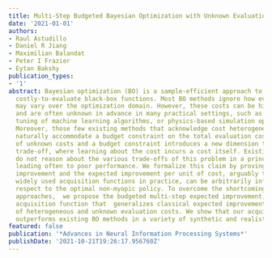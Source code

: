 ```yaml
---
title: Multi-Step Budgeted Bayesian Optimization with Unknown Evaluation Costs
date: '2021-01-01'
authors:
- Raul Astudillo
- Daniel R Jiang
- Maximilian Balandat
- Peter I Frazier
- Eytan Bakshy
publication_types:
- '1'
abstract: Bayesian optimization (BO) is a sample-efficient approach to optimizing
  costly-to-evaluate black-box functions. Most BO methods ignore how evaluation costs
  may vary over the optimization domain. However, these costs can be highly heterogeneous
  and are often unknown in advance in many practical settings, such as hyperparameter
  tuning of machine learning algorithms, or physics-based simulation optimization.
  Moreover, those few existing methods that acknowledge cost heterogeneity do not
  naturally accommodate a budget constraint on the total evaluation cost. This combination
  of unknown costs and a budget constraint introduces a new dimension to the exploration-exploitation
  trade-off, where learning about the cost incurs a cost itself. Existing approaches
  do not reason about the various trade-offs of this problem in a principled way,
  leading often to poor performance. We formalize this claim by proving that the expected
  improvement and the expected improvement per unit of cost, arguably the two most
  widely used acquisition functions in practice, can be arbitrarily inferior with
  respect to the optimal non-myopic policy. To overcome the shortcomings of existing
  approaches,  we propose the budgeted multi-step expected improvement, a non-myopic
  acquisition function that  generalizes classical expected improvement to the setting
  of heterogeneous and unknown evaluation costs. We show that our acquisition function
  outperforms existing BO methods in a variety of synthetic and realistic problems.
featured: false
publication: '*Advances in Neural Information Processing Systems*'
publishDate: '2021-10-21T19:26:17.956760Z'
---
```


